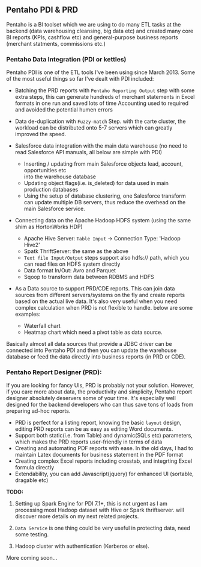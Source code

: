 ## Pentaho PDI & PRD ##

Pentaho is a BI toolset which we are using to do many ETL tasks at the backend (data warehousing
cleansing, big data etc) and created many core BI reports (KPIs, cashflow etc) and general-purpose 
business reports (merchant statments, commissions etc.)

### Pentaho Data Integration (PDI or kettles) ###

Pentaho PDI is one of the ETL tools I've been using since March 2013. Some of the 
most useful things so far I've dealt with PDI included:

* Batching the PRD reports with `Pentaho Reporting Output` step
  with some extra steps, this can generate hundreds of merchant statements in Excel formats
  in one run and saved lots of time Accounting used to required and avoided the potential
  humen errors

* Data de-duplication with `Fuzzy-match` Step. with the carte cluster, the workload can be
  distributed onto 5-7 servers which can greatly improved the speed.

* Salesforce data integration with the main data warehouse (no need to read Salesforce 
  API manuals, all below are simple with PDI)
  + Inserting / updating from main Salesforce objects lead, account, opportunities etc  
    into the warehouse database
  + Updating object flags(i.e. is_deleted) for data used in main production databases
  + Using the setup of database clustering, one Salesforce transform can update 
    multiple DB servers, thus reduce the overhead on the main Salesforce service.

* Connecting data on the Apache Hadoop HDFS system (using the same shim as HortonWorks HDP)
  + Apache Hive Server: `Table Input` -> Connection Type: 'Hadoop Hive2'
  + Spatk ThriftServer: the same as the above
  + `Text file Input/Output` steps support also hdfs:// path, which you can read files on HDFS system directly
  + Data format In/Out: Avro and Parquet 
  + Sqoop to transform data between RDBMS and HDFS 

* As a Data source to support PRD/CDE reports. This can join data sources from different 
  servers/systems on the fly and create reports based on the actual live data. It's also very useful when you 
  need complex calculation when PRD is not flexible to handle. below are some examples:
  + Waterfall chart
  + Heatmap chart which need a pivot table as data source. 

Basically almost all data sources that provide a JDBC driver can be connected into Pentaho PDI
and then you can update the warehouse database or feed the data directly into business reports
(in PRD or CDE). 

### Pentaho Report Designer (PRD): ###

If you are looking for fancy UIs, PRD is probably not your solution. However, if you
care more about data, the productivity and simplicity, Pentaho report designer
absolutely deservers some of your time. It's especially well designed for the backend developers
who can thus save tons of loads from preparing ad-hoc reports.

* PRD is perfect for a listing report, knowing the basic `layout` design, editing PRD
  reports can be as easy as editing Word documents.
* Support both static(i.e. from Table) and dynamic(SQLs etc) parameters, which makes the PRD 
  reports user-friendly in terms of data
* Creating and automating PDF reports with ease. In the old days, I had to maintain Latex
  documents for business statement in the PDF format
* Creating complex Excel reports including crosstab, and integrting Excel formula directly
* Extendability, you can add Javascript(jquery) for enhanced UI (sortable, dragable etc)

**TODO:**
1. Setting up Spark Engine for PDI 7.1+, this is not urgent as I am processing most Hadoop 
   dataset with Hive or Spark thriftserver. will discover more details on my next related projects.

2. `Data Service` is one thing could be very useful in protecting data, need some testing.

3. Hadoop cluster with authentication (Kerberos or else).

More coming soon...

